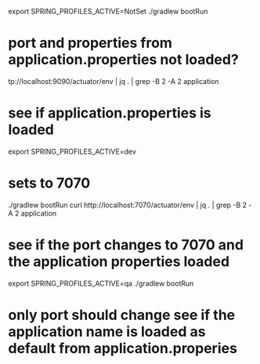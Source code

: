 export SPRING_PROFILES_ACTIVE=NotSet
./gradlew bootRun
# port and properties from application.properties not loaded?
tp://localhost:9090/actuator/env | jq . | grep  -B 2 -A 2 application


# see if application.properties is loaded 

export SPRING_PROFILES_ACTIVE=dev
# sets to 7070
./gradlew bootRun
curl http://localhost:7070/actuator/env | jq . | grep  -B 2 -A 2 application
# see if the port changes to 7070 and the application properties loaded 

export SPRING_PROFILES_ACTIVE=qa
./gradlew bootRun
# only port should change see if the application name is loaded as default from application.properies
